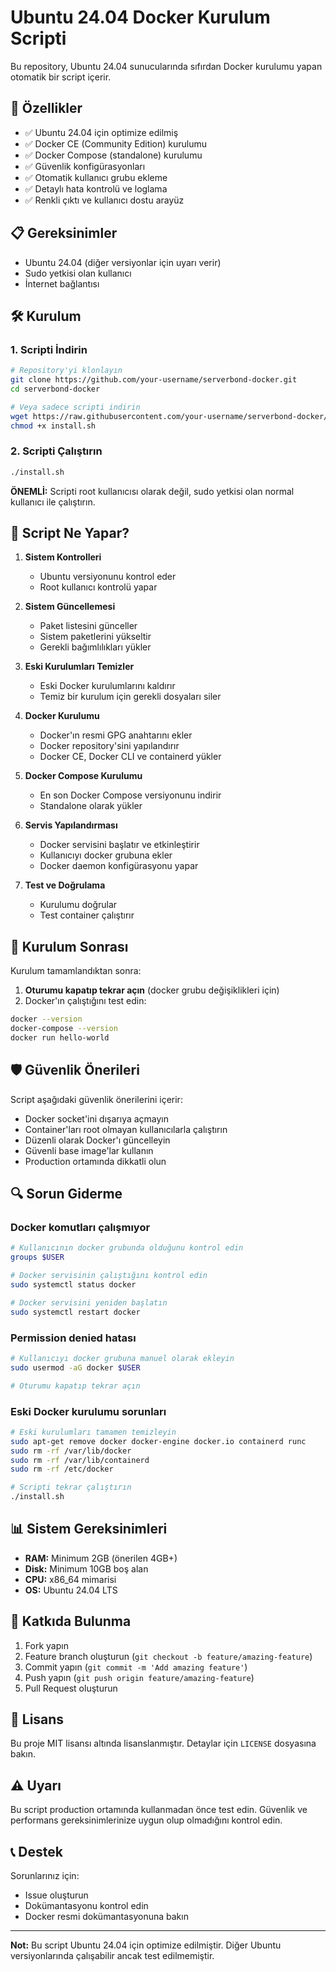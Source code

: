 # Ubuntu 24.04 Docker Kurulum Scripti

Bu repository, Ubuntu 24.04 sunucularında sıfırdan Docker kurulumu yapan otomatik bir script içerir.

## 🚀 Özellikler

- ✅ Ubuntu 24.04 için optimize edilmiş
- ✅ Docker CE (Community Edition) kurulumu
- ✅ Docker Compose (standalone) kurulumu
- ✅ Güvenlik konfigürasyonları
- ✅ Otomatik kullanıcı grubu ekleme
- ✅ Detaylı hata kontrolü ve loglama
- ✅ Renkli çıktı ve kullanıcı dostu arayüz

## 📋 Gereksinimler

- Ubuntu 24.04 (diğer versiyonlar için uyarı verir)
- Sudo yetkisi olan kullanıcı
- İnternet bağlantısı

## 🛠️ Kurulum

### 1. Scripti İndirin

```bash
# Repository'yi klonlayın
git clone https://github.com/your-username/serverbond-docker.git
cd serverbond-docker

# Veya sadece scripti indirin
wget https://raw.githubusercontent.com/your-username/serverbond-docker/main/install.sh
chmod +x install.sh
```

### 2. Scripti Çalıştırın

```bash
./install.sh
```

**ÖNEMLİ:** Scripti root kullanıcısı olarak değil, sudo yetkisi olan normal kullanıcı ile çalıştırın.

## 📝 Script Ne Yapar?

1. **Sistem Kontrolleri**
   - Ubuntu versiyonunu kontrol eder
   - Root kullanıcı kontrolü yapar

2. **Sistem Güncellemesi**
   - Paket listesini günceller
   - Sistem paketlerini yükseltir
   - Gerekli bağımlılıkları yükler

3. **Eski Kurulumları Temizler**
   - Eski Docker kurulumlarını kaldırır
   - Temiz bir kurulum için gerekli dosyaları siler

4. **Docker Kurulumu**
   - Docker'ın resmi GPG anahtarını ekler
   - Docker repository'sini yapılandırır
   - Docker CE, Docker CLI ve containerd yükler

5. **Docker Compose Kurulumu**
   - En son Docker Compose versiyonunu indirir
   - Standalone olarak yükler

6. **Servis Yapılandırması**
   - Docker servisini başlatır ve etkinleştirir
   - Kullanıcıyı docker grubuna ekler
   - Docker daemon konfigürasyonu yapar

7. **Test ve Doğrulama**
   - Kurulumu doğrular
   - Test container çalıştırır

## 🔧 Kurulum Sonrası

Kurulum tamamlandıktan sonra:

1. **Oturumu kapatıp tekrar açın** (docker grubu değişiklikleri için)
2. Docker'ın çalıştığını test edin:

```bash
docker --version
docker-compose --version
docker run hello-world
```

## 🛡️ Güvenlik Önerileri

Script aşağıdaki güvenlik önerilerini içerir:

- Docker socket'ini dışarıya açmayın
- Container'ları root olmayan kullanıcılarla çalıştırın
- Düzenli olarak Docker'ı güncelleyin
- Güvenli base image'lar kullanın
- Production ortamında dikkatli olun

## 🔍 Sorun Giderme

### Docker komutları çalışmıyor

```bash
# Kullanıcının docker grubunda olduğunu kontrol edin
groups $USER

# Docker servisinin çalıştığını kontrol edin
sudo systemctl status docker

# Docker servisini yeniden başlatın
sudo systemctl restart docker
```

### Permission denied hatası

```bash
# Kullanıcıyı docker grubuna manuel olarak ekleyin
sudo usermod -aG docker $USER

# Oturumu kapatıp tekrar açın
```

### Eski Docker kurulumu sorunları

```bash
# Eski kurulumları tamamen temizleyin
sudo apt-get remove docker docker-engine docker.io containerd runc
sudo rm -rf /var/lib/docker
sudo rm -rf /var/lib/containerd
sudo rm -rf /etc/docker

# Scripti tekrar çalıştırın
./install.sh
```

## 📊 Sistem Gereksinimleri

- **RAM:** Minimum 2GB (önerilen 4GB+)
- **Disk:** Minimum 10GB boş alan
- **CPU:** x86_64 mimarisi
- **OS:** Ubuntu 24.04 LTS

## 🤝 Katkıda Bulunma

1. Fork yapın
2. Feature branch oluşturun (`git checkout -b feature/amazing-feature`)
3. Commit yapın (`git commit -m 'Add amazing feature'`)
4. Push yapın (`git push origin feature/amazing-feature`)
5. Pull Request oluşturun

## 📄 Lisans

Bu proje MIT lisansı altında lisanslanmıştır. Detaylar için `LICENSE` dosyasına bakın.

## ⚠️ Uyarı

Bu script production ortamında kullanmadan önce test edin. Güvenlik ve performans gereksinimlerinize uygun olup olmadığını kontrol edin.

## 📞 Destek

Sorunlarınız için:
- Issue oluşturun
- Dokümantasyonu kontrol edin
- Docker resmi dokümantasyonuna bakın

---

**Not:** Bu script Ubuntu 24.04 için optimize edilmiştir. Diğer Ubuntu versiyonlarında çalışabilir ancak test edilmemiştir.
